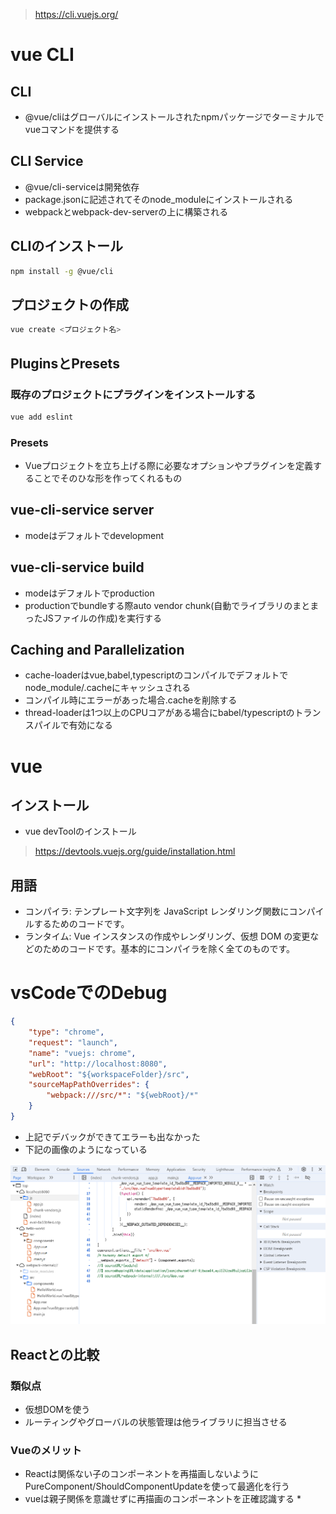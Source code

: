 > https://cli.vuejs.org/
# vue CLI
## CLI
* @vue/cliはグローバルにインストールされたnpmパッケージでターミナルでvueコマンドを提供する
## CLI Service
* @vue/cli-serviceは開発依存
* package.jsonに記述されてそのnode_moduleにインストールされる
* webpackとwebpack-dev-serverの上に構築される
## CLIのインストール
```bash
npm install -g @vue/cli
```
## プロジェクトの作成
```bash
vue create <プロジェクト名>
```
## PluginsとPresets
### 既存のプロジェクトにプラグインをインストールする
```bash
vue add eslint
```
### Presets
* Vueプロジェクトを立ち上げる際に必要なオプションやプラグインを定義することでそのひな形を作ってくれるもの

## vue-cli-service server
* modeはデフォルトでdevelopment
## vue-cli-service build
* modeはデフォルトでproduction
* productionでbundleする際auto vendor chunk(自動でライブラリのまとまったJSファイルの作成)を実行する
## Caching and Parallelization
* cache-loaderはvue,babel,typescriptのコンパイルでデフォルトでnode_module/.cacheにキャッシュされる
* コンパイル時にエラーがあった場合.cacheを削除する
* thread-loaderは1つ以上のCPUコアがある場合にbabel/typescriptのトランスパイルで有効になる

# vue
## インストール
* vue devToolのインストール
> https://devtools.vuejs.org/guide/installation.html
## 用語
* コンパイラ: テンプレート文字列を JavaScript レンダリング関数にコンパイルするためのコードです。
* ランタイム: Vue インスタンスの作成やレンダリング、仮想 DOM の変更などのためのコードです。基本的にコンパイラを除く全てのものです。

# vsCodeでのDebug
```json
{
    "type": "chrome",
    "request": "launch",
    "name": "vuejs: chrome",
    "url": "http://localhost:8080",
    "webRoot": "${workspaceFolder}/src",
    "sourceMapPathOverrides": {
        "webpack:///src/*": "${webRoot}/*"
    }
}
```
* 上記でデバックができてエラーも出なかった
* 下記の画像のようになっている
<img src="./READMDIMG/image.png"/>

## Reactとの比較
### 類似点
* 仮想DOMを使う
* ルーティングやグローバルの状態管理は他ライブラリに担当させる

### Vueのメリット
* Reactは関係ない子のコンポーネントを再描画しないようにPureComponent/ShouldComponentUpdateを使って最適化を行う
* vueは親子関係を意識せずに再描画のコンポーネントを正確認識する
    *
